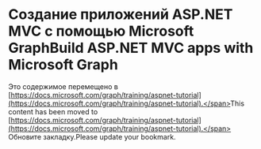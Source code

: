 # <a name="build-aspnet-mvc-apps-with-microsoft-graph"></a><span data-ttu-id="b3ff0-101">Создание приложений ASP.NET MVC с помощью Microsoft Graph</span><span class="sxs-lookup"><span data-stu-id="b3ff0-101">Build ASP.NET MVC apps with Microsoft Graph</span></span>

<span data-ttu-id="b3ff0-102">Это содержимое перемещено в [https://docs.microsoft.com/graph/training/aspnet-tutorial](https://docs.microsoft.com/graph/training/aspnet-tutorial).</span><span class="sxs-lookup"><span data-stu-id="b3ff0-102">This content has been moved to [https://docs.microsoft.com/graph/training/aspnet-tutorial](https://docs.microsoft.com/graph/training/aspnet-tutorial).</span></span> <span data-ttu-id="b3ff0-103">Обновите закладку.</span><span class="sxs-lookup"><span data-stu-id="b3ff0-103">Please update your bookmark.</span></span>
